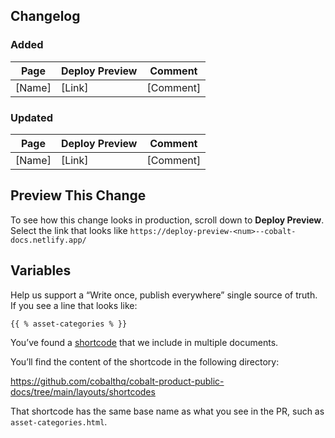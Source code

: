 ## Changelog

### Added

| Page | Deploy Preview | Comment |
| ----- | ----- | ----- |
| [Name] | [Link] | [Comment] |

### Updated

| Page | Deploy Preview | Comment |
| ----- | ----- | ----- |
| [Name] | [Link] | [Comment] |

## Preview This Change

To see how this change looks in production, scroll down to **Deploy Preview**. Select the link that looks like `https://deploy-preview-<num>--cobalt-docs.netlify.app/`

## Variables

Help us support a “Write once, publish everywhere” single source of truth. If you see a line that looks like:

`{{ % asset-categories % }}`

You’ve found a [shortcode](https://gohugo.io/content-management/shortcodes/) that we include in multiple documents.

You’ll find the content of the shortcode in the following directory:

https://github.com/cobalthq/cobalt-product-public-docs/tree/main/layouts/shortcodes

That shortcode has the same base name as what you see in the PR, such as `asset-categories.html`.
